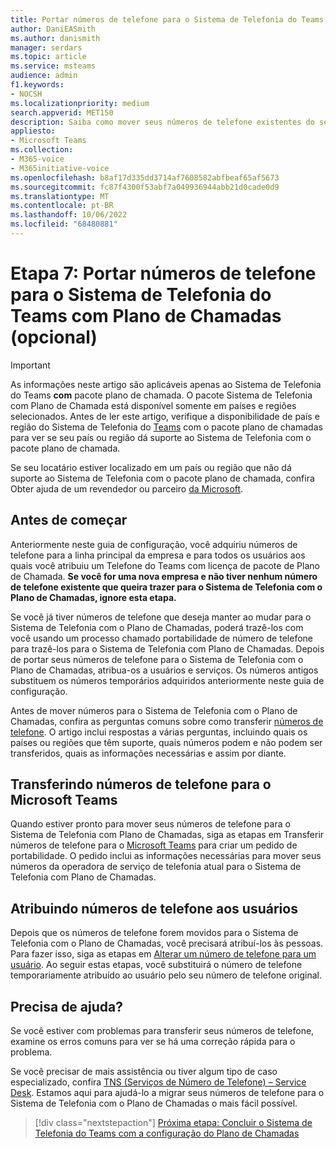 ```yaml
---
title: Portar números de telefone para o Sistema de Telefonia do Teams com Plano de Chamadas
author: DaniEASmith
ms.author: danismith
manager: serdars
ms.topic: article
ms.service: msteams
audience: admin
f1.keywords:
- NOCSH
ms.localizationpriority: medium
search.appverid: MET150
description: Saiba como mover seus números de telefone existentes do seu provedor atual para Telefonia do Microsoft Teams Sistema com Plano de Chamadas.
appliesto:
- Microsoft Teams
ms.collection:
- M365-voice
- M365initiative-voice
ms.openlocfilehash: b8af17d335dd3714af7608582abfbeaf65af5673
ms.sourcegitcommit: fc87f4300f53abf7a049936944abb21d0cade0d9
ms.translationtype: MT
ms.contentlocale: pt-BR
ms.lasthandoff: 10/06/2022
ms.locfileid: "68480881"
---
```

# <a name="step-7-port-phone-numbers-to-teams-phone-system-with-calling-plan-optional"></a>Etapa 7: Portar números de telefone para o Sistema de Telefonia do Teams com Plano de Chamadas (opcional)

> [!IMPORTANT]
> As informações neste artigo são aplicáveis apenas ao Sistema de Telefonia do Teams **com** pacote plano de chamada. O pacote Sistema de Telefonia com Plano de Chamada está disponível somente em países e regiões selecionados. Antes de ler este artigo, verifique a disponibilidade de país e região do Sistema de Telefonia do [Teams](../country-and-region-availability-for-audio-conferencing-and-calling-plans/country-and-region-availability-for-audio-conferencing-and-calling-plans.md) com o pacote plano de chamadas para ver se seu país ou região dá suporte ao Sistema de Telefonia com o pacote plano de chamada.
>
> Se seu locatário estiver localizado em um país ou região que não dá suporte ao Sistema de Telefonia com o pacote plano de chamada, confira Obter ajuda de um revendedor ou parceiro [da Microsoft](reseller-partner-support.md).
> 
## <a name="before-you-start"></a>Antes de começar
Anteriormente neste guia de configuração, você adquiriu números de telefone para a linha principal da empresa e para todos os usuários aos quais você atribuiu um Telefone do Teams com licença de pacote de Plano de Chamada. **Se você for uma nova empresa e não tiver nenhum número de telefone existente que queira trazer para o Sistema de Telefonia com o Plano de Chamadas, ignore esta etapa.**

Se você já tiver números de telefone que deseja manter ao mudar para o Sistema de Telefonia com o Plano de Chamadas, poderá trazê-los com você usando um processo chamado portabilidade de número de telefone para trazê-los para o Sistema de Telefonia com Plano de Chamadas. Depois de portar seus números de telefone para o Sistema de Telefonia com o Plano de Chamadas, atribua-os a usuários e serviços. Os números antigos substituem os números temporários adquiridos anteriormente neste guia de configuração.

Antes de mover números para o Sistema de Telefonia com o Plano de Chamadas, confira as perguntas comuns sobre como transferir [números de telefone](../phone-number-calling-plans/port-order-overview.md). O artigo inclui respostas a várias perguntas, incluindo quais os países ou regiões que têm suporte, quais números podem e não podem ser transferidos, quais as informações necessárias e assim por diante.

## <a name="transferring-phone-numbers-to-microsoft-teams"></a>Transferindo números de telefone para o Microsoft Teams
Quando estiver pronto para mover seus números de telefone para o Sistema de Telefonia com Plano de Chamadas, siga as etapas em Transferir números de telefone para o [Microsoft Teams](../phone-number-calling-plans/transfer-phone-numbers-to-teams.md) para criar um pedido de portabilidade. O pedido inclui as informações necessárias para mover seus números da operadora de serviço de telefonia atual para o Sistema de Telefonia com Plano de Chamadas.

## <a name="assigning-phone-numbers-to-users"></a>Atribuindo números de telefone aos usuários
Depois que os números de telefone forem movidos para o Sistema de Telefonia com o Plano de Chamadas, você precisará atribuí-los às pessoas. Para fazer isso, siga as etapas em [Alterar um número de telefone para um usuário](../assign-change-or-remove-a-phone-number-for-a-user.md). Ao seguir estas etapas, você substituirá o número de telefone temporariamente atribuído ao usuário pelo seu número de telefone original.

## <a name="need-help"></a>Precisa de ajuda?

Se você estiver com problemas para transferir seus números de telefone, examine os erros comuns para [](../phone-number-calling-plans/port-order-overview.md#common-mistakes-to-watch-out-for) ver se há uma correção rápida para o problema.

Se você precisar de mais assistência ou tiver algum tipo de caso especializado, confira [TNS (Serviços de Número de Telefone) – Service Desk](../manage-phone-numbers-for-your-organization/contact-tns-service-desk.md). Estamos aqui para ajudá-lo a migrar seus números de telefone para o Sistema de Telefonia com o Plano de Chamadas o mais fácil possível.

> [!div class="nextstepaction"]
> [Próxima etapa: Concluir o Sistema de Telefonia do Teams com a configuração do Plano de Chamadas](set-up-finish.md)
